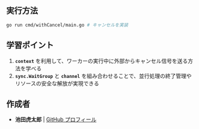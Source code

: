 ## **実行方法**

```sh
go run cmd/withCancel/main.go # キャンセルを実装
```

## **学習ポイント**

1. **`context`** を利用して、ワーカーの実行中に外部からキャンセル信号を送る方法を学べる
2. **`sync.WaitGroup`** と **`channel`** を組み合わせることで、並行処理の終了管理やリソースの安全な解放が実現できる

## 作成者

- **池田虎太郎** | [GitHub プロフィール](https://github.com/kotaroikeda-apl-dev)